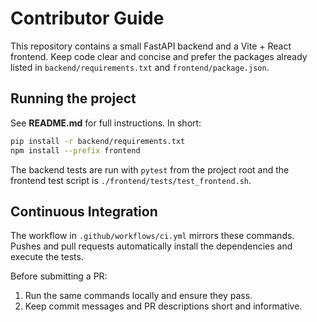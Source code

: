 # Contributor Guide

This repository contains a small FastAPI backend and a Vite + React frontend. Keep code clear and concise and prefer the packages already listed in `backend/requirements.txt` and `frontend/package.json`.

## Running the project
See **README.md** for full instructions. In short:

```bash
pip install -r backend/requirements.txt
npm install --prefix frontend
```

The backend tests are run with `pytest` from the project root and the frontend test script is `./frontend/tests/test_frontend.sh`.

## Continuous Integration
The workflow in `.github/workflows/ci.yml` mirrors these commands. Pushes and pull requests automatically install the dependencies and execute the tests.

Before submitting a PR:
1. Run the same commands locally and ensure they pass.
2. Keep commit messages and PR descriptions short and informative.


